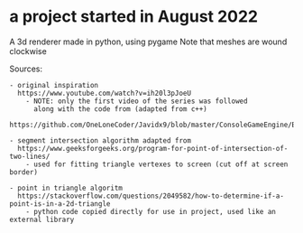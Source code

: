 # a project started in August 2022

A 3d renderer made in python, using pygame
Note that meshes are wound clockwise


Sources:

    - original inspiration 
      https://www.youtube.com/watch?v=ih20l3pJoeU 
        - NOTE: only the first video of the series was followed
          along with the code from (adapted from c++)
        https://github.com/OneLoneCoder/Javidx9/blob/master/ConsoleGameEngine/BiggerProjects/Engine3D/OneLoneCoder_olcEngine3D_Part1.cpp 

    - segment intersection algorithm adapted from
      https://www.geeksforgeeks.org/program-for-point-of-intersection-of-two-lines/
        - used for fitting triangle vertexes to screen (cut off at screen border)

    - point in triangle algoritm
      https://stackoverflow.com/questions/2049582/how-to-determine-if-a-point-is-in-a-2d-triangle
        - python code copied directly for use in project, used like an external library
